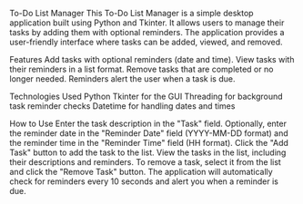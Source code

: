 To-Do List Manager
This To-Do List Manager is a simple desktop application built using Python and Tkinter. It allows users to manage their tasks by adding them with optional reminders. The application provides a user-friendly interface where tasks can be added, viewed, and removed.

Features
Add tasks with optional reminders (date and time).
View tasks with their reminders in a list format.
Remove tasks that are completed or no longer needed.
Reminders alert the user when a task is due.

Technologies Used
Python
Tkinter for the GUI
Threading for background task reminder checks
Datetime for handling dates and times

How to Use
Enter the task description in the "Task" field.
Optionally, enter the reminder date in the "Reminder Date" field (YYYY-MM-DD format) and the reminder time in the "Reminder Time" field (HH
format).
Click the "Add Task" button to add the task to the list.
View the tasks in the list, including their descriptions and reminders.
To remove a task, select it from the list and click the "Remove Task" button.
The application will automatically check for reminders every 10 seconds and alert you when a reminder is due.





